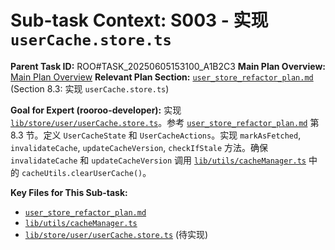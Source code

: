 # Sub-task Context: S003 - 实现 `userCache.store.ts`

**Parent Task ID:** ROO#TASK_20250605153100_A1B2C3
**Main Plan Overview:** [Main Plan Overview](../../../plans/ROO#TASK_20250605153100_A1B2C3_plan_overview.md)
**Relevant Plan Section:** [`user_store_refactor_plan.md`](../../../../user_store_refactor_plan.md:205) (Section 8.3: 实现 `userCache.store.ts`)

**Goal for Expert (rooroo-developer):**
实现 [`lib/store/user/userCache.store.ts`](../../../../lib/store/user/userCache.store.ts)。参考 [`user_store_refactor_plan.md`](../../../../user_store_refactor_plan.md:205) 第 8.3 节。定义 `UserCacheState` 和 `UserCacheActions`。实现 `markAsFetched`, `invalidateCache`, `updateCacheVersion`, `checkIfStale` 方法。确保 `invalidateCache` 和 `updateCacheVersion` 调用 [`lib/utils/cacheManager.ts`](../../../../lib/utils/cacheManager.ts:327) 中的 `cacheUtils.clearUserCache()`。

**Key Files for This Sub-task:**
*   [`user_store_refactor_plan.md`](../../../../user_store_refactor_plan.md)
*   [`lib/utils/cacheManager.ts`](../../../../lib/utils/cacheManager.ts)
*   [`lib/store/user/userCache.store.ts`](../../../../lib/store/user/userCache.store.ts) (待实现)